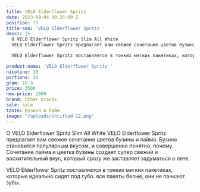 ```yaml
---
title: VELO Elderflower Spritz
date: 2023-09-04 10:25:00 Z
position: 79
title-seo: 'VELO Elderflower Spritz '
descr: |+
  О VELO Elderflower Spritz Slim All White
  VELO Elderflower Spritz предлагает вам свежее сочетание цветов бузины и лайма. Бузина становится популярным вкусом, и совершенно понятно, почему. Сочетание лайма и цветка бузины создает супер свежий и восхитительный вкус, который сразу же заставляет задуматься о лете.

  VELO Elderflower Spritz поставляется в тонких мягких пакетиках, которые идеально сидят под губо. все пакеты белые, они не пачкают зубы.

product-name: 'VELO Elderflower Spritz '
nicotine: 10
portions: 24
gram: 16.8
price: 3500
new-price: 2800
brand: Other brands
sale: sale
taste: Бузина и Лайм
image: "/uploads/Untitled-12.png"
---
```


О VELO Elderflower Spritz Slim All White
VELO Elderflower Spritz предлагает вам свежее сочетание цветов бузины и лайма. Бузина становится популярным вкусом, и совершенно понятно, почему. Сочетание лайма и цветка бузины создает супер свежий и восхитительный вкус, который сразу же заставляет задуматься о лете.

VELO Elderflower Spritz поставляется в тонких мягких пакетиках, которые идеально сидят под губо. все пакеты белые, они не пачкают зубы.

